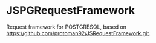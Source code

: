 # JSPGRequestFramework
Request framework for POSTGRESQL, based on https://github.com/protoman92/JSRequestFramework.git.
